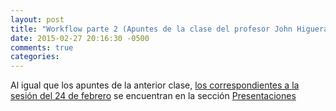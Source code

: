 ```yaml
---
layout: post
title: "Workflow parte 2 (Apuntes de la clase del profesor John Higuera)"
date: 2015-02-27 20:16:30 -0500
comments: true
categories: 
---
```

Al igual que los apuntes de la anterior clase, [los correspondientes a la sesión del 24 de febrero](http://videojuegosun.github.io/WorkflowPart2/) se encuentran en la sección [Presentaciones](/presentaciones)